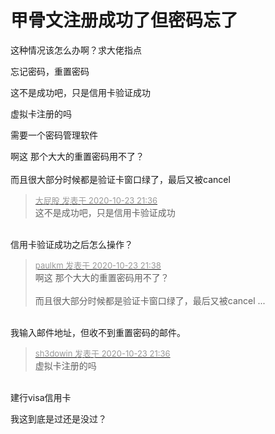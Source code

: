 # 甲骨文注册成功了但密码忘了


<font face="微软雅黑">这种情况该怎么办啊？求大佬指点</font><br />


忘记密码，重置密码

这不是成功吧，只是信用卡验证成功 

虚拟卡注册的吗

需要一个密码管理软件 

啊这 那个大大的重置密码用不了？<br />
<br />
而且很大部分时候都是验证卡窗口绿了，最后又被cancel

<div class="quote"><blockquote><font size="2"><a href="https://www.hostloc.com/forum.php?mod=redirect&amp;goto=findpost&amp;pid=9343444&amp;ptid=757783" target="_blank"><font color="#999999">大屁股 发表于 2020-10-23 21:36</font></a></font><br />
这不是成功吧，只是信用卡验证成功</blockquote></div><br />
信用卡验证成功之后怎么操作？

<div class="quote"><blockquote><font size="2"><a href="https://www.hostloc.com/forum.php?mod=redirect&amp;goto=findpost&amp;pid=9343467&amp;ptid=757783" target="_blank"><font color="#999999">paulkm 发表于 2020-10-23 21:38</font></a></font><br />
啊这 那个大大的重置密码用不了？<br />
<br />
而且很大部分时候都是验证卡窗口绿了，最后又被cancel ...</blockquote></div><br />
我输入邮件地址，但收不到重置密码的邮件。

<div class="quote"><blockquote><font size="2"><a href="https://www.hostloc.com/forum.php?mod=redirect&amp;goto=findpost&amp;pid=9343449&amp;ptid=757783" target="_blank"><font color="#999999">sh3dowin 发表于 2020-10-23 21:36</font></a></font><br />
虚拟卡注册的吗</blockquote></div><br />
建行visa信用卡

我这到底是过还是没过？
